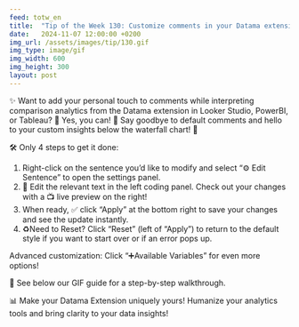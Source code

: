 ```yaml
---
feed: totw_en
title:  "Tip of the Week 130: Customize comments in your Datama extension!"
date:   2024-11-07 12:00:00 +0200
img_url: /assets/images/tip/130.gif
img_type: image/gif
img_width: 600
img_height: 300
layout: post
---
```


✨ Want to add your personal touch to comments while interpreting comparison analytics from the Datama extension in Looker Studio, PowerBI, or Tableau? 🤔 Yes, you can! 🌈 Say goodbye to default comments and hello to your custom insights below the waterfall chart! 🎉

🛠  ️Only 4 steps to get it done:

  1.	Right-click on the sentence you’d like to modify and select “⚙  ️Edit Sentence” to open the settings panel. 
  2.	📝 Edit the relevant text in the left coding panel. Check out your changes with a 📺 live preview on the right! 
  3.	When ready, ✅ click “Apply” at the bottom right to save your changes and see the update instantly. 
  4.	♻️Need to Reset? Click “Reset” (left of “Apply”) to return to the default style if you want to start over or if an error pops up. 
  
Advanced customization: Click “➕Available Variables” for even more options! 

🎥 See below our GIF guide for a step-by-step walkthrough. 

📊 Make your Datama Extension uniquely yours! Humanize your analytics tools and bring clarity to your data insights! 
